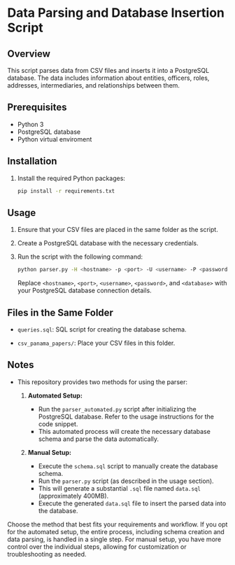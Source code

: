 # Data Parsing and Database Insertion Script

## Overview

This script parses data from CSV files and inserts it into a PostgreSQL database. The data includes information about entities, officers, roles, addresses, intermediaries, and relationships between them.

## Prerequisites

- Python 3
- PostgreSQL database
- Python virtual enviroment

## Installation

1. Install the required Python packages:

   ```bash
   pip install -r requirements.txt
   ```

## Usage

1. Ensure that your CSV files are placed in the same folder as the script.

2. Create a PostgreSQL database with the necessary credentials.

3. Run the script with the following command:

   ```bash
   python parser.py -H <hostname> -p <port> -U <username> -P <password> -d <database>
   ```

   Replace `<hostname>`, `<port>`, `<username>`, `<password>`, and `<database>` with your PostgreSQL database connection details.

## Files in the Same Folder

- `queries.sql`: SQL script for creating the database schema.

- `csv_panama_papers/`: Place your CSV files in this folder.

## Notes

- This repository provides two methods for using the parser:

  1. **Automated Setup:**

     - Run the `parser_automated.py` script after initializing the PostgreSQL database. Refer to the usage instructions for the code snippet.
     - This automated process will create the necessary database schema and parse the data automatically.

  2. **Manual Setup:**
     - Execute the `schema.sql` script to manually create the database schema.
     - Run the `parser.py` script (as described in the usage section).
     - This will generate a substantial `.sql` file named `data.sql` (approximately 400MB).
     - Execute the generated `data.sql` file to insert the parsed data into the database.

Choose the method that best fits your requirements and workflow. If you opt for the automated setup, the entire process, including schema creation and data parsing, is handled in a single step. For manual setup, you have more control over the individual steps, allowing for customization or troubleshooting as needed.
